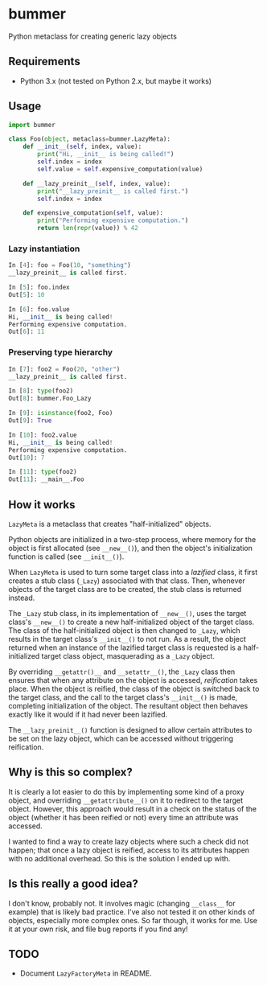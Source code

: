 # bummer
Python metaclass for creating generic lazy objects

## Requirements

* Python 3.x (not tested on Python 2.x, but maybe it works)

## Usage

```python
import bummer

class Foo(object, metaclass=bummer.LazyMeta):
    def __init__(self, index, value):
        print("Hi, __init__ is being called!")
        self.index = index
        self.value = self.expensive_computation(value)

    def __lazy_preinit__(self, index, value):
        print("__lazy_preinit__ is called first.")
        self.index = index

    def expensive_computation(self, value):
        print("Performing expensive computation.")
        return len(repr(value)) % 42
```

### Lazy instantiation

```python
In [4]: foo = Foo(10, "something")
__lazy_preinit__ is called first.

In [5]: foo.index
Out[5]: 10

In [6]: foo.value
Hi, __init__ is being called!
Performing expensive computation.
Out[6]: 11
```

### Preserving type hierarchy

```python
In [7]: foo2 = Foo(20, "other")
__lazy_preinit__ is called first.

In [8]: type(foo2)
Out[8]: bummer.Foo_Lazy

In [9]: isinstance(foo2, Foo)
Out[9]: True

In [10]: foo2.value
Hi, __init__ is being called!
Performing expensive computation.
Out[10]: 7

In [11]: type(foo2)
Out[11]: __main__.Foo
```

## How it works

`LazyMeta` is a metaclass that creates "half-initialized" objects.

Python objects are initialized in a two-step process, where memory for the
object is first allocated (see `__new__()`), and then the object's
initialization function is called (see `__init__()`).

When `LazyMeta` is used to turn some target class into a *lazified* class, it
first creates a stub class (`_Lazy`) associated with that class. Then,
whenever objects of the target class are to be created, the stub class is
returned instead.

The `_Lazy` stub class, in its implementation of `__new__()`, uses the target
class's `__new__()` to create a new half-initialized object of the target
class. The class of the half-initialized object is then changed to `_Lazy`,
which results in the target class's `__init__()` to not run. As a result, the
object returned when an instance of the lazified target class is requested is
a half-initialized target class object, masquerading as a `_Lazy` object.

By overriding `__getattr()__` and `__setattr__()`, the `_Lazy` class then
ensures that when any attribute on the object is accessed, *reification* takes
place. When the object is reified, the class of the object is switched back to
the target class, and the call to the target class's `__init__()` is made,
completing initialization of the object. The resultant object then behaves
exactly like it would if it had never been lazified.

The `__lazy_preinit__()` function is designed to allow certain attributes to
be set on the lazy object, which can be accessed without triggering
reification.

## Why is this so complex?

It is clearly a lot easier to do this by implementing some kind of a proxy
object, and overriding `__getattribute__()` on it to redirect to the target
object. However, this approach would result in a check on the status of the
object (whether it has been reified or not) every time an attribute was
accessed.

I wanted to find a way to create lazy objects where such a check did not
happen; that once a lazy object is reified, access to its attributes happen
with no additional overhead. So this is the solution I ended up with.

## Is this really a good idea?

I don't know, probably not. It involves magic (changing `__class__` for example)
that is likely bad practice. I've also not tested it on other kinds of
objects, especially more complex ones. So far though, it works for me. Use it
at your own risk, and file bug reports if you find any!

## TODO

* Document `LazyFactoryMeta` in README.

